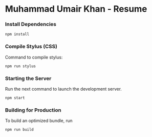 # Muhammad Umair Khan - Resume

### Install Dependencies
```
npm install
```

### Compile Stylus (CSS)
Command to compile stylus:
```
npm run stylus
```

### Starting the Server
Run the next command to launch the development server.
```
npm start
```

### Building for Production
To build an optimized bundle, run
```
npm run build
```

